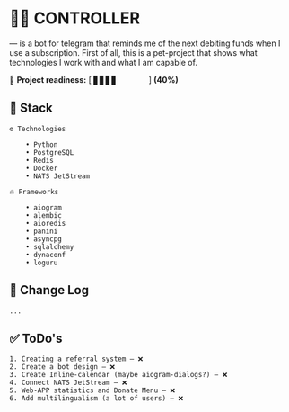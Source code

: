 # 👨‍✈️ CONTROLLER

— is a bot for telegram that reminds me of the next debiting funds when I use a subscription. 
First of all, this is a pet-project that shows what technologies I work with and what I am capable of.

🏃 **Project readiness:** [ ▋▋▋▋⠀⠀⠀⠀⠀ ] **(40%)**

## 🚀 Stack
    
    ⚙️ Technologies

        • Python
        • PostgreSQL
        • Redis
        • Docker
        • NATS JetStream
    
    🔥 Frameworks
        
        • aiogram
        • alembic
        • aioredis
        • panini
        • asyncpg
        • sqlalchemy
        • dynaconf
        • loguru


## 📄 Change Log
    
    ...
    


## ✅ ToDo's

    1. Creating a referral system — ❌
    2. Create a bot design — ❌
    3. Create Inline-calendar (maybe aiogram-dialogs?) — ❌
    4. Connect NATS JetStream — ❌
    5. Web-APP statistics and Donate Menu — ❌
    6. Add multilingualism (a lot of users) — ❌
